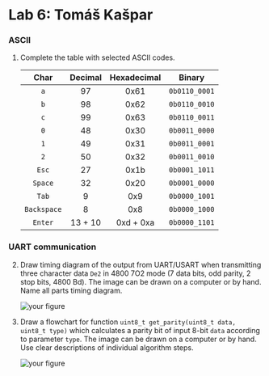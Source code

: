 # Lab 6: Tomáš Kašpar

### ASCII

1. Complete the table with selected ASCII codes.

   | **Char** | **Decimal** | **Hexadecimal** | **Binary** |
   | :-: | :-: | :-: | :-: |
   | `a`         | 97 | 0x61 | `0b0110_0001` |
   | `b`         | 98 | 0x62 | `0b0110_0010` |
   | `c`         | 99 | 0x63 | `0b0110_0011` |
   | `0`         | 48 | 0x30 | `0b0011_0000` |
   | `1`         | 49 | 0x31 | `0b0011_0001` |
   | `2`         | 50 | 0x32 | `0b0011_0010` |
   | `Esc`       | 27 | 0x1b | `0b0001_1011` |
   | `Space`     | 32 | 0x20 | `0b0001_0000` |
   | `Tab`       | 9  | 0x9  | `0b0000_1001` |
   | `Backspace` | 8  | 0x8  | `0b0000_1000` |
   | `Enter`     | 13 + 10 | 0xd + 0xa | `0b0000_1101` |

### UART communication

2. Draw timing diagram of the output from UART/USART when transmitting three character data `De2` in 4800 7O2 mode (7 data bits, odd parity, 2 stop bits, 4800&nbsp;Bd). The image can be drawn on a computer or by hand. Name all parts timing diagram.

   ![your figure]()

3. Draw a flowchart for function `uint8_t get_parity(uint8_t data, uint8_t type)` which calculates a parity bit of input 8-bit `data` according to parameter `type`. The image can be drawn on a computer or by hand. Use clear descriptions of individual algorithm steps.

   ![your figure]()
